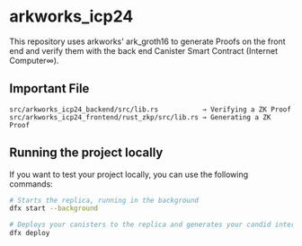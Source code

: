 # arkworks_icp24
This repository uses arkworks' ark_groth16 to generate Proofs on the front end and verify them with the back end Canister Smart Contract (Internet Computer∞).

## Important File
```
src/arkworks_icp24_backend/src/lib.rs           → Verifying a ZK Proof
src/arkworks_icp24_frontend/rust_zkp/src/lib.rs → Generating a ZK Proof
```

## Running the project locally

If you want to test your project locally, you can use the following commands:

```bash
# Starts the replica, running in the background
dfx start --background

# Deploys your canisters to the replica and generates your candid interface
dfx deploy
```